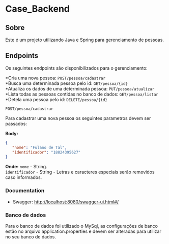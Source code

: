 # Case_Backend

## Sobre

Este é um projeto utilizando Java e Spring para gerenciamento de pessoas.

## Endpoints

Os seguintes endpoints são disponibilizados para o gerenciamento:

*Cria uma nova pessoa: `POST/pessoa/cadastrar` <br/>
*Busca uma determinada pessoa pelo id: `GET/pessoa/{id}` <br/>
*Atualiza os dados de uma determinada pessoa: `PUT/pessoa/atualizar` <br/>
*Lista todas as pessoas contidas no banco de dados: `GET/pessoa/listar` <br/>
*Detela uma pessoa pelo id: `DELETE/pessoa/{id}` <br/>

`POST/pessoa/cadastrar`

Para cadastrar uma nova pessoa os seguintes parametros devem ser passados:

**Body:**

```json
{
   "nome": "Fulano de Tal",
   "identificador": "18824395627"
}
```

**Onde:**
`nome` - String. <br/>
`identificador` - String - Letras e caracteres especiais serão removidos caso informados.

### Documentation

* Swagger: [http://localhost:8080/swagger-ui.html#/](http://localhost:8080/swagger-ui.html#/)

### Banco de dados

Para o banco de dados foi utilizado o MySql, as configurações de banco estão no arquivo application.properties e devem ser alteradas para utilizar no seu banco de dados.
